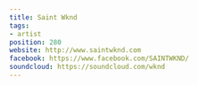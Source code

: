 ```yaml
---
title: Saint Wknd
tags:
- artist
position: 280
website: http://www.saintwknd.com
facebook: https://www.facebook.com/SAINTWKND/
soundcloud: https://soundcloud.com/wknd
---
```



